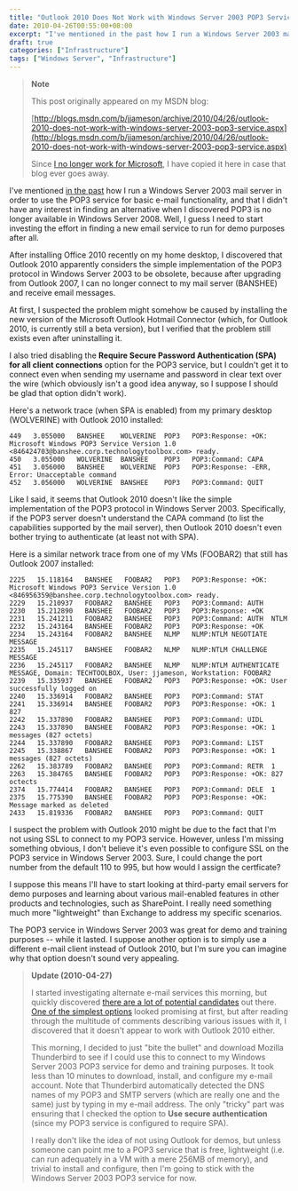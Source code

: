 ```yaml
---
title: "Outlook 2010 Does Not Work with Windows Server 2003 POP3 Service"
date: 2010-04-26T00:55:00+08:00
excerpt: "I've mentioned in the past how I run a Windows Server 2003 mail server in order to use the POP3 service for basic e-mail functionality, and that I didn't have any interest in finding an alternative when I discovered POP3 is no longer available in Windows..."
draft: true
categories: ["Infrastructure"]
tags: ["Windows Server", "Infrastructure"]
---
```


> **Note**
> 
> This post originally appeared on my MSDN blog:
> 
> 
> [http://blogs.msdn.com/b/jjameson/archive/2010/04/26/outlook-2010-does-not-work-with-windows-server-2003-pop3-service.aspx](http://blogs.msdn.com/b/jjameson/archive/2010/04/26/outlook-2010-does-not-work-with-windows-server-2003-pop3-service.aspx)
> 
> Since [I no longer work for Microsoft](/blog/jjameson/2011/09/02/last-day-with-microsoft), I have copied it here in case that blog ever goes away.


I've mentioned [in the past](/blog/jjameson/2009/09/14/the-jameson-datacenter) how I run a Windows Server 2003 mail server in order to use the POP3 service for basic e-mail functionality, and that I didn't have any interest in finding an alternative when I discovered POP3 is no longer available in Windows Server 2008. Well, I guess I need to start investing the effort in finding a new email service to run for demo purposes after all.

After installing Office 2010 recently on my home desktop, I discovered that Outlook 2010 apparently considers the simple implementation of the POP3 protocol in Windows Server 2003 to be obsolete, because after upgrading from Outlook 2007, I can no longer connect to my mail server (BANSHEE) and receive email messages.

At first, I suspected the problem might somehow be caused by installing the new version of the Microsoft Outlook Hotmail Connector (which, for Outlook 2010, is currently still a beta version), but I verified that the problem still exists even after uninstalling it.

I also tried disabling the **Require Secure Password Authentication (SPA) for all client connections** option for the POP3 service, but I couldn't get it to connect even when sending my username and password in clear text over the wire (which obviously isn't a good idea anyway, so I suppose I should be glad that option didn't work).

Here's a network trace (when SPA is enabled) from my primary desktop (WOLVERINE) with Outlook 2010 installed:


```
449   3.055000   BANSHEE    WOLVERINE  POP3   POP3:Response: +OK: Microsoft Windows POP3 Service Version 1.0 <846424703@banshee.corp.technologytoolbox.com> ready.
450   3.055000   WOLVERINE  BANSHEE    POP3   POP3:Command: CAPA 
451   3.056000   BANSHEE    WOLVERINE  POP3   POP3:Response: -ERR, Error: Unacceptable command
452   3.056000   WOLVERINE  BANSHEE    POP3   POP3:Command: QUIT
```


Like I said, it seems that Outlook 2010 doesn't like the simple implementation of the POP3 protocol in Windows Server 2003. Specifically, if the POP3 server doesn't understand the CAPA command (to list the capabilities supported by the mail server), then Outlook 2010 doesn't even bother trying to authenticate (at least not with SPA).

Here is a similar network trace from one of my VMs (FOOBAR2) that still has Outlook 2007 installed:


```
2225   15.118164   BANSHEE   FOOBAR2   POP3   POP3:Response: +OK: Microsoft Windows POP3 Service Version 1.0 <846956359@banshee.corp.technologytoolbox.com> ready.
2229   15.210937   FOOBAR2   BANSHEE   POP3   POP3:Command: AUTH  
2230   15.212890   BANSHEE   FOOBAR2   POP3   POP3:Response: +OK
2231   15.241211   FOOBAR2   BANSHEE   POP3   POP3:Command: AUTH  NTLM
2232   15.243164   BANSHEE   FOOBAR2   POP3   POP3:Response: +OK
2234   15.243164   FOOBAR2   BANSHEE   NLMP   NLMP:NTLM NEGOTIATE MESSAGE
2235   15.245117   BANSHEE   FOOBAR2   NLMP   NLMP:NTLM CHALLENGE MESSAGE
2236   15.245117   FOOBAR2   BANSHEE   NLMP   NLMP:NTLM AUTHENTICATE MESSAGE, Domain: TECHTOOLBOX, User: jjameson, Workstation: FOOBAR2
2239   15.335937   BANSHEE   FOOBAR2   POP3   POP3:Response: +OK: User successfully logged on
2240   15.336914   FOOBAR2   BANSHEE   POP3   POP3:Command: STAT 
2241   15.336914   BANSHEE   FOOBAR2   POP3   POP3:Response: +OK: 1 827
2242   15.337890   FOOBAR2   BANSHEE   POP3   POP3:Command: UIDL 
2243   15.337890   BANSHEE   FOOBAR2   POP3   POP3:Response: +OK: 1 messages (827 octets)
2244   15.337890   FOOBAR2   BANSHEE   POP3   POP3:Command: LIST 
2245   15.338867   BANSHEE   FOOBAR2   POP3   POP3:Response: +OK: 1 messages (827 octets)
2262   15.383789   FOOBAR2   BANSHEE   POP3   POP3:Command: RETR  1
2263   15.384765   BANSHEE   FOOBAR2   POP3   POP3:Response: +OK: 827 octects
2374   15.774414   FOOBAR2   BANSHEE   POP3   POP3:Command: DELE  1
2375   15.775390   BANSHEE   FOOBAR2   POP3   POP3:Response: +OK: Message marked as deleted
2433   15.819336   FOOBAR2   BANSHEE   POP3   POP3:Command: QUIT
```


I suspect the problem with Outlook 2010 might be due to the fact that I'm not using SSL to connect to my POP3 service. However, unless I'm missing something obvious, I don't believe it's even possible to configure SSL on the POP3 service in Windows Server 2003. Sure, I could change the port number from the default 110 to 995, but how would I assign the certficate?

I suppose this means I'll have to start looking at third-party email servers for demo purposes and learning about various mail-enabled features in other products and technologies, such as SharePoint. I really need something much more "lightweight" than Exchange to address my specific scenarios.

The POP3 service in Windows Server 2003 was great for demo and training purposes -- while it lasted. I suppose another option is to simply use a different e-mail client instead of Outlook 2010, but I'm sure you can imagine why that option doesn't sound very appealing.


> **Update (2010-04-27)**
> 
> I started investigating alternate e-mail services this morning, but quickly discovered [there are a lot of potential candidates](http://www.emailman.com/win/servers.html) out there. [One of the simplest options](http://weblogs.asp.net/hpreishuber/archive/2008/04/30/visendo-smtp-pop3-extender-for-windows-2008-server.aspx) looked promising at first, but after reading through the multitude of comments describing various issues with it, I discovered that it doesn't appear to work with Outlook 2010 either.
> 
> This morning, I decided to just "bite the bullet" and download Mozilla Thunderbird to see if I could use this to connect to my Windows Server 2003 POP3 service for demo and training purposes. It took less than 10 minutes to download, install, and configure my e-mail account. Note that Thunderbird automatically detected the DNS names of my POP3 and SMTP servers (which are really one and the same) just by typing in my e-mail address. The only "tricky" part was ensuring that I checked the option to **Use secure authentication** (since my POP3 service is configured to require SPA).
> 
> I really don't like the idea of not using Outlook for demos, but unless someone can point me to a POP3 service that is free, lightweight (i.e. can run adequately in a VM with a mere 256MB of memory), and trivial to install and configure, then I'm going to stick with the Windows Server 2003 POP3 service for now.

